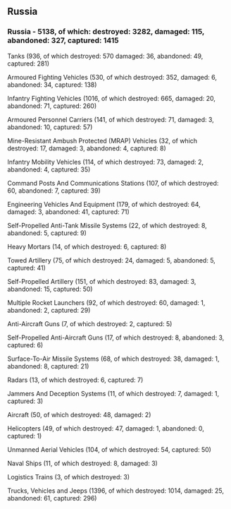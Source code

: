 
 
 ## Russia
 
 ### Russia - 5138, of which: destroyed: 3282, damaged: 115, abandoned: 327, captured: 1415

 

 

 Tanks (936, of which destroyed: 570 damaged: 36, abandoned: 49, captured: 281)

 Armoured Fighting Vehicles (530, of which destroyed: 352, damaged: 6, abandoned: 34, captured: 138)

 Infantry Fighting Vehicles (1016, of which destroyed: 665, damaged: 20, abandoned: 71, captured: 260)

 Armoured Personnel Carriers (141, of which destroyed: 71, damaged: 3, abandoned: 10, captured: 57)

 Mine-Resistant Ambush Protected (MRAP) Vehicles (32, of which destroyed: 17, damaged: 3, abandoned: 4, captured: 8)

 Infantry Mobility Vehicles (114, of which destroyed: 73, damaged: 2, abandoned: 4, captured: 35)

 Command Posts And Communications Stations (107, of which destroyed: 60, abandoned: 7, captured: 39)

 Engineering Vehicles And Equipment (179, of which destroyed: 64, damaged: 3, abandoned: 41, captured: 71)

 Self-Propelled Anti-Tank Missile Systems (22, of which destroyed: 8, abandoned: 5, captured: 9)

 Heavy Mortars (14, of which destroyed: 6, captured: 8)

 Towed Artillery (75, of which destroyed: 24, damaged: 5, abandoned: 5, captured: 41)

 Self-Propelled Artillery (151, of which destroyed: 83, damaged: 3, abandoned: 15, captured: 50)

 Multiple Rocket Launchers (92, of which destroyed: 60, damaged: 1, abandoned: 2, captured: 29)

 Anti-Aircraft Guns (7, of which destroyed: 2, captured: 5)

 Self-Propelled Anti-Aircraft Guns (17, of which destroyed: 8, abandoned: 3, captured: 6)

 Surface-To-Air Missile Systems (68, of which destroyed: 38, damaged: 1, abandoned: 8, captured: 21)

 Radars (13, of which destroyed: 6, captured: 7)

 Jammers And Deception Systems (11, of which destroyed: 7, damaged: 1, captured: 3)

 Aircraft (50, of which destroyed: 48, damaged: 2)

 Helicopters (49, of which destroyed: 47, damaged: 1, abandoned: 0, captured: 1)

 Unmanned Aerial Vehicles (104, of which destroyed: 54, captured: 50)

 Naval Ships (11, of which destroyed: 8, damaged: 3)

 Logistics Trains (3, of which destroyed: 3)

 Trucks, Vehicles and Jeeps (1396, of which destroyed: 1014, damaged: 25, abandoned: 61, captured: 296)

